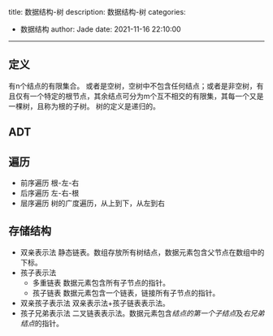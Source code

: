 title: 数据结构-树
description: 数据结构-树
categories:
  - 数据结构
author: Jade 
date: 2021-11-16 22:10:00
---

## 定义
有n个结点的有限集合。
或者是空树，空树中不包含任何结点；或者是非空树，有且仅有一个特定的根节点，其余结点可分为m个互不相交的有限集，其每一个又是一棵树，且称为根的子树。
树的定义是递归的。

## ADT

## 遍历
- 前序遍历 根-左-右
- 后序遍历 左-右-根
- 层序遍历 树的广度遍历，从上到下，从左到右

## 存储结构
- 双亲表示法
静态链表。数组存放所有树结点，数据元素包含父节点在数组中的下标。
- 孩子表示法
	- 多重链表
    数据元素包含所有子节点的指针。
   - 孩子链表
   	 数据元素包含一个链表，链接所有子节点的指针。
- 双亲孩子表示法
双亲表示法+孩子链表表示法。
- 孩子兄弟表示法
二叉链表表示法。数据元素包含*结点的第一个子结点*及*右兄弟结点*的指针。